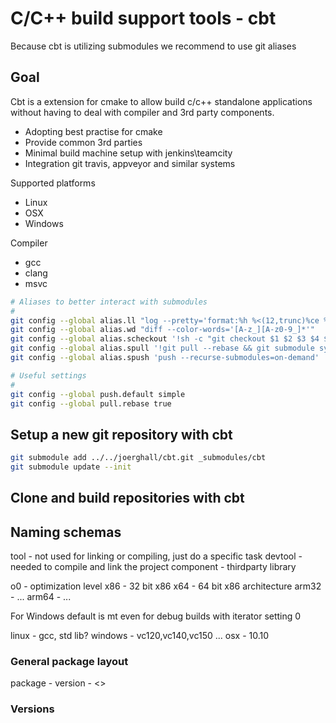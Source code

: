 # C/C++ build support tools - cbt 

Because cbt is utilizing submodules we recommend to use git aliases
 
## Goal

Cbt is a extension for cmake to allow build c/c++ standalone applications 
without having to deal with compiler and 3rd party components.

- Adopting best practise for cmake
- Provide common 3rd parties
- Minimal build machine setup with jenkins\teamcity
- Integration git travis, appveyor and similar systems

Supported platforms

- Linux
- OSX
- Windows

Compiler
- gcc
- clang
- msvc

 
```bash
# Aliases to better interact with submodules
#
git config --global alias.ll "log --pretty='format:%h %<(12,trunc)%ce %cd %s' --date=short"
git config --global alias.wd "diff --color-words='[A-z_][A-z0-9_]*'"
git config --global alias.scheckout '!sh -c "git checkout $1 $2 $3 $4 $5 $6 && git submodule sync --recursive && git submodule update --init"' -
git config --global alias.spull '!git pull --rebase && git submodule sync --recursive && git submodule update --init --rebase --recursive'
git config --global alias.spush 'push --recurse-submodules=on-demand'

# Useful settings
#
git config --global push.default simple
git config --global pull.rebase true
```

## Setup a new git repository with cbt

```bash
git submodule add ../../joerghall/cbt.git _submodules/cbt
git submodule update --init
```


## Clone and build repositories with cbt

## Naming schemas

tool - not used for linking or compiling, just do a specific task
devtool - needed to compile and link the project
component - thirdparty library 

o0 - optimization level
x86 - 32 bit x86
x64 - 64 bit x86 architecture
arm32 - ...
arm64 - ...

For Windows default is mt even for debug builds with iterator setting 0

linux - gcc, std lib?
windows - vc120,vc140,vc150 ... 
osx - 10.10

### General package layout

package - version - <>

### Versions 
